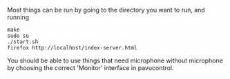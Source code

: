 Most things can be run by going to the directory you want to run, and running

```
make
sudo su
./start.sh
firefox http://localhost/index-server.html
```

You should be able to use things that need microphone without microphone by
choosing the correct 'Monitor' interface in pavucontrol.
